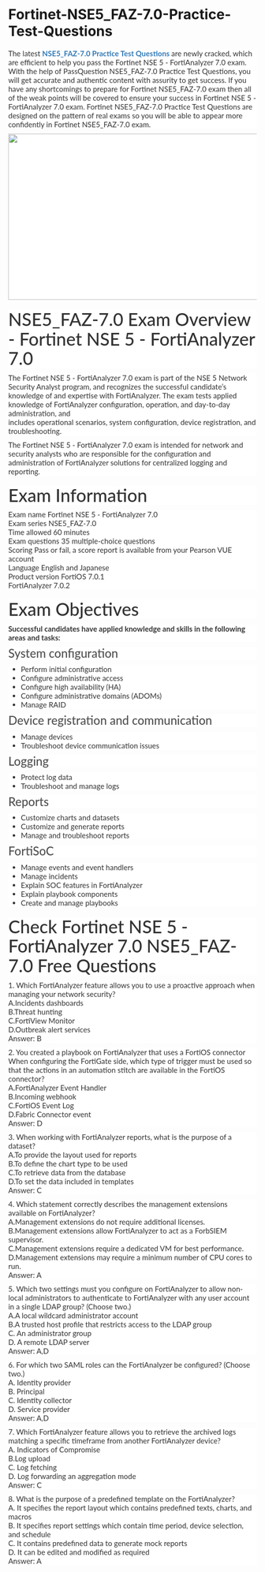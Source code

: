 # Fortinet-NSE5_FAZ-7.0-Practice-Test-Questions
<p>
	<span style="font-size:12px;font-weight:normal;">
	<p style="box-sizing:border-box;margin-top:0px;margin-bottom:10px;color:#333333;font-family:Lato;font-size:15px;white-space:normal;background-color:#FFFFFF;">
		The latest&nbsp;<span style="box-sizing:border-box;font-weight:700;"><a href="https://www.passquestion.com/nse5_faz-7-0.html" style="box-sizing:border-box;background-color:transparent;color:#337AB7;text-decoration-line:none;">NSE5_FAZ-7.0 Practice Test Questions</a></span>&nbsp;are newly cracked, which are efficient to help you pass the Fortinet NSE 5 - FortiAnalyzer 7.0 exam. With the help of PassQuestion NSE5_FAZ-7.0 Practice Test Questions, you will get accurate and authentic content with assurity to get success. If you have any shortcomings to prepare for Fortinet NSE5_FAZ-7.0 exam then all of the weak points will be covered to ensure your success in Fortinet NSE 5 - FortiAnalyzer 7.0 exam. Fortinet NSE5_FAZ-7.0 Practice Test Questions are designed on the pattern of real exams so you will be able to appear more confidently in Fortinet NSE5_FAZ-7.0 exam.&nbsp;
	</p>
	<p style="box-sizing:border-box;margin-top:0px;margin-bottom:10px;color:#333333;font-family:Lato;font-size:15px;white-space:normal;background-color:#FFFFFF;">
		<img alt="" src="https://www.passquestion.com/uploads/pqcom/images/20221012/10f40ab605555aa91001e0937d9cba7f.png" style="box-sizing:border-box;vertical-align:middle;max-width:100%;height:337px;width:600px;" />
	</p>
	<h1 style="box-sizing:border-box;margin:20px 0px 10px;font-size:36px;font-family:Lato;font-weight:500;line-height:1.1;color:#333333;white-space:normal;background-color:#FFFFFF;">
		NSE5_FAZ-7.0 Exam Overview - Fortinet NSE 5 - FortiAnalyzer 7.0
	</h1>
	<p style="box-sizing:border-box;margin-top:0px;margin-bottom:10px;color:#333333;font-family:Lato;font-size:15px;white-space:normal;background-color:#FFFFFF;">
		The Fortinet NSE 5 - FortiAnalyzer 7.0 exam is part of the NSE 5 Network Security Analyst program, and recognizes the successful candidate’s knowledge of and expertise with FortiAnalyzer. The exam tests applied knowledge of FortiAnalyzer configuration, operation, and day-to-day administration, and<br style="box-sizing:border-box;" />
includes operational scenarios, system configuration, device registration, and troubleshooting.
	</p>
	<p style="box-sizing:border-box;margin-top:0px;margin-bottom:10px;color:#333333;font-family:Lato;font-size:15px;white-space:normal;background-color:#FFFFFF;">
		The Fortinet NSE 5 - FortiAnalyzer 7.0 exam is intended for network and security analysts who are responsible for the configuration and administration of FortiAnalyzer solutions for centralized logging and reporting.
	</p>
	<h1 style="box-sizing:border-box;margin:20px 0px 10px;font-size:36px;font-family:Lato;font-weight:500;line-height:1.1;color:#333333;white-space:normal;background-color:#FFFFFF;">
		Exam Information
	</h1>
	<p style="box-sizing:border-box;margin-top:0px;margin-bottom:10px;color:#333333;font-family:Lato;font-size:15px;white-space:normal;background-color:#FFFFFF;">
		Exam name Fortinet NSE 5 - FortiAnalyzer 7.0<br style="box-sizing:border-box;" />
Exam series NSE5_FAZ-7.0<br style="box-sizing:border-box;" />
Time allowed 60 minutes<br style="box-sizing:border-box;" />
Exam questions 35 multiple-choice questions<br style="box-sizing:border-box;" />
Scoring Pass or fail, a score report is available from your Pearson VUE account<br style="box-sizing:border-box;" />
Language English and Japanese<br style="box-sizing:border-box;" />
Product version FortiOS 7.0.1<br style="box-sizing:border-box;" />
FortiAnalyzer 7.0.2
	</p>
	<h1 style="box-sizing:border-box;margin:20px 0px 10px;font-size:36px;font-family:Lato;font-weight:500;line-height:1.1;color:#333333;white-space:normal;background-color:#FFFFFF;">
		Exam Objectives
	</h1>
	<p style="box-sizing:border-box;margin-top:0px;margin-bottom:10px;color:#333333;font-family:Lato;font-size:15px;white-space:normal;background-color:#FFFFFF;">
		<span style="box-sizing:border-box;font-weight:700;">Successful candidates have applied knowledge and skills in the following areas and tasks:</span>
	</p>
	<h3 style="box-sizing:border-box;font-family:Lato;font-weight:500;line-height:1.1;color:#505050;margin-top:0px;margin-bottom:10px;font-size:24px;white-space:normal;background-color:#FFFFFF;">
		System configuration
	</h3>
	<ul style="box-sizing:border-box;margin-top:0px;margin-bottom:10px;color:#333333;font-family:Lato;font-size:15px;white-space:normal;background-color:#FFFFFF;">
		<li style="box-sizing:border-box;">
			Perform initial configuration
		</li>
		<li style="box-sizing:border-box;">
			Configure administrative access
		</li>
		<li style="box-sizing:border-box;">
			Configure high availability (HA)
		</li>
		<li style="box-sizing:border-box;">
			Configure administrative domains (ADOMs)
		</li>
		<li style="box-sizing:border-box;">
			Manage RAID
		</li>
	</ul>
	<h3 style="box-sizing:border-box;font-family:Lato;font-weight:500;line-height:1.1;color:#505050;margin-top:0px;margin-bottom:10px;font-size:24px;white-space:normal;background-color:#FFFFFF;">
		Device registration and communication
	</h3>
	<ul style="box-sizing:border-box;margin-top:0px;margin-bottom:10px;color:#333333;font-family:Lato;font-size:15px;white-space:normal;background-color:#FFFFFF;">
		<li style="box-sizing:border-box;">
			Manage devices
		</li>
		<li style="box-sizing:border-box;">
			Troubleshoot device communication issues
		</li>
	</ul>
	<h3 style="box-sizing:border-box;font-family:Lato;font-weight:500;line-height:1.1;color:#505050;margin-top:0px;margin-bottom:10px;font-size:24px;white-space:normal;background-color:#FFFFFF;">
		Logging
	</h3>
	<ul style="box-sizing:border-box;margin-top:0px;margin-bottom:10px;color:#333333;font-family:Lato;font-size:15px;white-space:normal;background-color:#FFFFFF;">
		<li style="box-sizing:border-box;">
			Protect log data
		</li>
		<li style="box-sizing:border-box;">
			Troubleshoot and manage logs
		</li>
	</ul>
	<h3 style="box-sizing:border-box;font-family:Lato;font-weight:500;line-height:1.1;color:#505050;margin-top:0px;margin-bottom:10px;font-size:24px;white-space:normal;background-color:#FFFFFF;">
		Reports
	</h3>
	<ul style="box-sizing:border-box;margin-top:0px;margin-bottom:10px;color:#333333;font-family:Lato;font-size:15px;white-space:normal;background-color:#FFFFFF;">
		<li style="box-sizing:border-box;">
			Customize charts and datasets
		</li>
		<li style="box-sizing:border-box;">
			Customize and generate reports
		</li>
		<li style="box-sizing:border-box;">
			Manage and troubleshoot reports
		</li>
	</ul>
	<h3 style="box-sizing:border-box;font-family:Lato;font-weight:500;line-height:1.1;color:#505050;margin-top:0px;margin-bottom:10px;font-size:24px;white-space:normal;background-color:#FFFFFF;">
		FortiSoC
	</h3>
	<ul style="box-sizing:border-box;margin-top:0px;margin-bottom:10px;color:#333333;font-family:Lato;font-size:15px;white-space:normal;background-color:#FFFFFF;">
		<li style="box-sizing:border-box;">
			Manage events and event handlers
		</li>
		<li style="box-sizing:border-box;">
			Manage incidents
		</li>
		<li style="box-sizing:border-box;">
			Explain SOC features in FortiAnalyzer
		</li>
		<li style="box-sizing:border-box;">
			Explain playbook components
		</li>
		<li style="box-sizing:border-box;">
			Create and manage playbooks
		</li>
	</ul>
	<h1 style="box-sizing:border-box;margin:20px 0px 10px;font-size:36px;font-family:Lato;font-weight:500;line-height:1.1;color:#333333;white-space:normal;background-color:#FFFFFF;">
		Check Fortinet NSE 5 - FortiAnalyzer 7.0 NSE5_FAZ-7.0 Free Questions
	</h1>
	<p style="box-sizing:border-box;margin-top:0px;margin-bottom:10px;color:#333333;font-family:Lato;font-size:15px;white-space:normal;background-color:#FFFFFF;">
		1. Which FortiAnalyzer feature allows you to use a proactive approach when managing your network security?<br style="box-sizing:border-box;" />
A.Incidents dashboards<br style="box-sizing:border-box;" />
B.Threat hunting<br style="box-sizing:border-box;" />
C.FortiView Monitor<br style="box-sizing:border-box;" />
D.Outbreak alert services<br style="box-sizing:border-box;" />
Answer: B
	</p>
	<p style="box-sizing:border-box;margin-top:0px;margin-bottom:10px;color:#333333;font-family:Lato;font-size:15px;white-space:normal;background-color:#FFFFFF;">
		2. You created a playbook on FortiAnalyzer that uses a FortiOS connector<br style="box-sizing:border-box;" />
When configuring the FortiGate side, which type of trigger must be used so that the actions in an automation stitch are available in the FortiOS connector?<br style="box-sizing:border-box;" />
A.FortiAnalyzer Event Handler<br style="box-sizing:border-box;" />
B.Incoming webhook<br style="box-sizing:border-box;" />
C.FortiOS Event Log<br style="box-sizing:border-box;" />
D.Fabric Connector event<br style="box-sizing:border-box;" />
Answer: D
	</p>
	<p style="box-sizing:border-box;margin-top:0px;margin-bottom:10px;color:#333333;font-family:Lato;font-size:15px;white-space:normal;background-color:#FFFFFF;">
		3. When working with FortiAnalyzer reports, what is the purpose of a dataset?<br style="box-sizing:border-box;" />
A.To provide the layout used for reports<br style="box-sizing:border-box;" />
B.To define the chart type to be used<br style="box-sizing:border-box;" />
C.To retrieve data from the database<br style="box-sizing:border-box;" />
D.To set the data included in templates<br style="box-sizing:border-box;" />
Answer: C
	</p>
	<p style="box-sizing:border-box;margin-top:0px;margin-bottom:10px;color:#333333;font-family:Lato;font-size:15px;white-space:normal;background-color:#FFFFFF;">
		4. Which statement correctly describes the management extensions available on FortiAnalyzer?<br style="box-sizing:border-box;" />
A.Management extensions do not require additional licenses.<br style="box-sizing:border-box;" />
B.Management extensions allow FortiAnalyzer to act as a ForbSIEM supervisor.<br style="box-sizing:border-box;" />
C.Management extensions require a dedicated VM for best performance.<br style="box-sizing:border-box;" />
D.Management extensions may require a minimum number of CPU cores to run.<br style="box-sizing:border-box;" />
Answer: A
	</p>
	<p style="box-sizing:border-box;margin-top:0px;margin-bottom:10px;color:#333333;font-family:Lato;font-size:15px;white-space:normal;background-color:#FFFFFF;">
		5. Which two settings must you configure on FortiAnalyzer to allow non-local administrators to authenticate to FortiAnalyzer with any user account in a single LDAP group? (Choose two.)<br style="box-sizing:border-box;" />
A.A local wildcard administrator account<br style="box-sizing:border-box;" />
B.A trusted host profile that restricts access to the LDAP group<br style="box-sizing:border-box;" />
C. An administrator group<br style="box-sizing:border-box;" />
D. A remote LDAP server<br style="box-sizing:border-box;" />
Answer: A,D
	</p>
	<p style="box-sizing:border-box;margin-top:0px;margin-bottom:10px;color:#333333;font-family:Lato;font-size:15px;white-space:normal;background-color:#FFFFFF;">
		6. For which two SAML roles can the FortiAnalyzer be configured? (Choose two.)<br style="box-sizing:border-box;" />
A. Identity provider<br style="box-sizing:border-box;" />
B. Principal<br style="box-sizing:border-box;" />
C. Identity collector<br style="box-sizing:border-box;" />
D. Service provider<br style="box-sizing:border-box;" />
Answer: A,D
	</p>
	<p style="box-sizing:border-box;margin-top:0px;margin-bottom:10px;color:#333333;font-family:Lato;font-size:15px;white-space:normal;background-color:#FFFFFF;">
		7. Which FortiAnalyzer feature allows you to retrieve the archived logs matching a specific timeframe from another FortiAnalyzer device?<br style="box-sizing:border-box;" />
A. Indicators of Compromise<br style="box-sizing:border-box;" />
B.Log upload<br style="box-sizing:border-box;" />
C. Log fetching<br style="box-sizing:border-box;" />
D. Log forwarding an aggregation mode<br style="box-sizing:border-box;" />
Answer: C
	</p>
	<p style="box-sizing:border-box;margin-top:0px;margin-bottom:10px;color:#333333;font-family:Lato;font-size:15px;white-space:normal;background-color:#FFFFFF;">
		8. What is the purpose of a predefined template on the FortiAnalyzer?<br style="box-sizing:border-box;" />
A. It specifies the report layout which contains predefined texts, charts, and macros<br style="box-sizing:border-box;" />
B. It specifies report settings which contain time period, device selection, and schedule<br style="box-sizing:border-box;" />
C. It contains predefined data to generate mock reports<br style="box-sizing:border-box;" />
D. It can be edited and modified as required<br style="box-sizing:border-box;" />
Answer: A
	</p>
</span>
</p>
